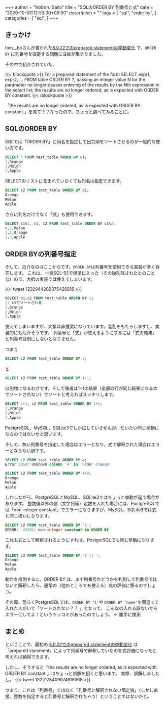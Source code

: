 +++
author = "Noboru Saito"
title = "SQLのORDER BY 列番号と式"
date = "2020-10-31T12:53:00+09:00"
description = ""
tags = [
    "sql",
    "order by",
]
categories = [
    "sql",
]
+++

## きっかけ

tom__boさんが書かれた[8.0.22でのprepared statementの挙動変化](https://tombo2.hatenablog.com/entry/2020/10/29/135053) で、`ORDER BY` に列番号を指定する問題に注目が集まりました。

その中で紹介されていた、

{{< blockquote >}}
For a prepared statement of the form SELECT expr1, expr2, ... FROM table ORDER BY ?, passing an integer value N for the parameter no longer causes ordering of the results by the Nth expression in the select list; the results are no longer ordered, as is expected with ORDER BY constant.
{{< /blockquote >}}

「the results are no longer ordered, as is expected with ORDER BY constant.」を見て？？なったので、ちょっと調べてみることに。

## SQLのORDER BY

SQLでは「ORDER BY」に列名を指定して出力順をソートさせるのが一般的な使い方です。

```SQL
SELECT * FROM test_table ORDER BY c1;
1,Orange
2,Melon
3,Apple
```

SELECTのリストに含まれていなくても列名は指定できます。

```SQL
SELECT c2 FROM test_table ORDER BY c1;
Orange
Melon
Apple
```

さらに列名だけでなく「式」も使用できます。

```SQL
SELECT c1%2, c1, c2 FROM test_table ORDER BY c1%2;
0,2,Melon
1,1,Orange
1,3,Apple
```

## ORDER BYの列番号指定

そして、厄介なのはここからです。`ORDER BY`は列番号を使用できる実装が多く存在します。
これは、一旦SQL-92で標準に入った（その後削除されたとのことな）ので、大抵の実装では使えてしまいます。

{{< tweet 1232944202075426816 >}}

```SQL
SELECT c1,c2 FROM test_table ORDER BY 1;
// c1でソートされる
1,Orange
2,Melon
3,Apple
```

使えてしまいますが、大抵は非推奨になっています。混乱をもたらしますし、実装的にも厄介そうです。
列番号と「式」が使えるようにするには「式の結果」と列番号は別にしないとなりません。

つまり

```SQL
SELECT c2 FROM test_table ORDER BY 2;
```
と
```SQL
SELECT c2 FROM test_table ORDER BY 1+1;
```

は別物になるわけです。そして後者は1+1の結果（全部の行が同じ結果になるのでソートされない）でソートと考えればスッキリします。

```SQL
SELECT 1+1, c2 FROM test_table ORDER BY 1+1;
2,Orange
2,Melon
2,Apple
```

PostgreSQL、MySQL、SQLite3でしか試していませんが、だいたい同じ挙動になるのではないかと思います。

そして、無い列番号を指定した場合はエラーとなり、式で解釈された場合はエラーとならない訳です。

```SQL
SELECT c2 FROM test_table ORDER BY 4;
Error 1054: Unknown column '4' in 'order clause'
```

```SQL
SELECT c2 FROM test_table ORDER BY 4+0;
Orange
Melon
Apple
```

しかしながら、PostgreSQLとMySQL、SQLite3ではちょっと挙動が違う場合があります。
整数値以外の値（文字列等）定数を入れた場合には、PostgreSQLでは「non-integer constant」でエラーになりますが、MySQL、SQLite3では式と同じ扱いになります。

```SQL
SELECT c2 FROM test_table ORDER BY '1';
ERROR:  42601: non-integer constant in ORDER BY
```

これも式として解釈されるようにすれば、PostgreSQLでも同じ挙動になります。

```SQL
SELECT c2 FROM test_table ORDER BY '1'||'';
Orange
Melon
Apple
```

動作を推測するに、ORDER BY は、まず列番号かどうかを判別して列番号ではないと解釈したら、通常の（他のところでも使える）式の評価に移るのでしょう。

その際、恐らくPostgreSQLでは、`ORDER BY '1'`や `ORDER BY 'name'`を間違って入れた人がいて「ソートされない？？ 」となって、
こんなの入れる訳ないからエラーにしてよ！というツッコミがあったのでしょう。 ← 勝手に推測

## まとめ

ということで、最初の [8.0.22でのprepared statementの挙動変化](https://tombo2.hatenablog.com/entry/2020/10/29/135053) は「prepared statement」によって列番号で解釈していたのを式評価になったと考えれば納得できます。

しかし、そうすると「the results are no longer ordered, as is expected with ORDER BY constant.」はちょっと誤解を招くと思います。
実際、誤解しましたし。
{{< tweet 1322178409074618368 >}}

つまり、これは「列番号」ではなく「列番号と解釈されない固定値」（しかし直接、整数を指定すると列番号と解釈されちゃう）ということではないかと。
